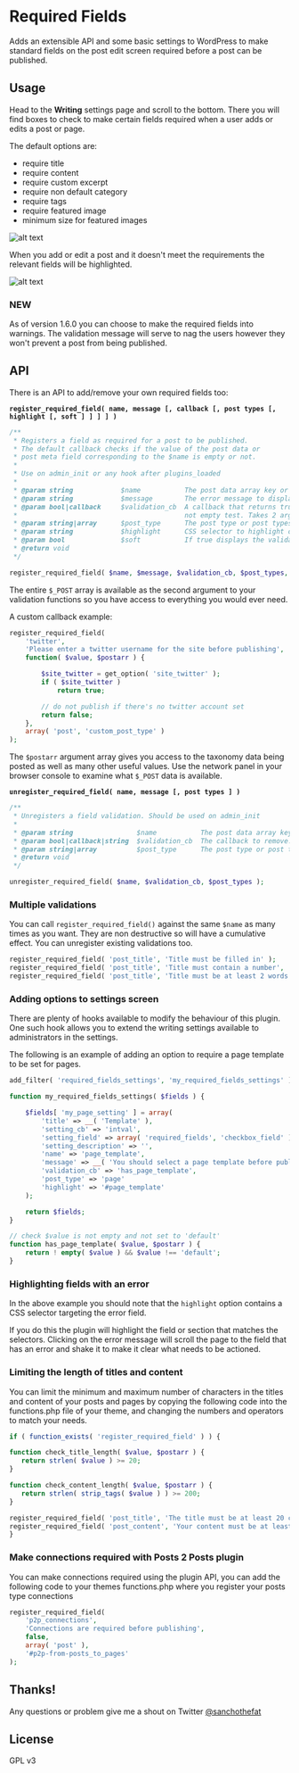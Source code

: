 Required Fields
===============

Adds an extensible API and some basic settings to WordPress to make standard fields on the post edit screen required before a post can be published.

## Usage

Head to the **Writing** settings page and scroll to the bottom. There you will find boxes to check to make certain fields required when a user adds or edits a post or page.

The default options are:

* require title
* require content
* require custom excerpt
* require non default category
* require tags
* require featured image
* minimum size for featured images

![alt text](http://interconnectit.com/cc-assets/required-fields/screenshot-1.png "Admin screenshot")

When you add or edit a post and it doesn't meet the requirements the relevant fields will be highlighted.

![alt text](http://interconnectit.com/cc-assets/required-fields/screenshot-2.png "Post edit screenshot")

### NEW

As of version 1.6.0 you can choose to make the required fields into warnings. The validation message will serve to nag the users however they won't prevent a post from being published.

## API

There is an API to add/remove your own required fields too:

**`register_required_field( name, message [, callback [, post types [, highlight [, soft ] ] ] ] )`**

```php
/**
 * Registers a field as required for a post to be published.
 * The default callback checks if the value of the post data or
 * post meta field corresponding to the $name is empty or not.
 *
 * Use on admin_init or any hook after plugins_loaded
 *
 * @param string 			$name          	The post data array key or custom field key eg: 'post_title', 'my_meta_key'
 * @param string 			$message       	The error message to display if validation fails
 * @param bool|callback 	$validation_cb 	A callback that returns true if the field value is ok. If false defaults to a
 * 											not empty test. Takes 2 args, $value and $postarr
 * @param string|array 		$post_type     	The post type or post types to run the validation on
 * @param string 			$highlight 		CSS selector to highlight on validation fail eg. '#titlediv'
 * @param bool 				$soft 			If true displays the validation as a warning. Failure does not block publishing
 * @return void
 */

register_required_field( $name, $message, $validation_cb, $post_types, $highlight, $soft );
```

The entire `$_POST` array is available as the second argument to your validation functions so you have
access to everything you would ever need.

A custom callback example:

```php
register_required_field(
	'twitter',
	'Please enter a twitter username for the site before publishing',
	function( $value, $postarr ) {

		$site_twitter = get_option( 'site_twitter' );
		if ( $site_twitter )
			return true;

		// do not publish if there's no twitter account set
		return false;
	},
	array( 'post', 'custom_post_type' )
);
```

The `$postarr` argument array gives you access to the taxonomy data being posted as well as many other
useful values. Use the network panel in your browser console to examine what `$_POST` data is available.

**`unregister_required_field( name, message [, post types ] )`**

```php
/**
 * Unregisters a field validation. Should be used on admin_init
 *
 * @param string 				$name          	The post data array key or custom field key eg: 'post_title', 'my_meta_key'
 * @param bool|callback|string 	$validation_cb 	The callback to remove. If false removes the default not empty check. If 'all' removes all validations for $name
 * @param string|array 			$post_type     	The post type or post types to remove the validation from
 * @return void
 */

unregister_required_field( $name, $validation_cb, $post_types );
```

### Multiple validations

You can call `register_required_field()` against the same `$name` as many times as you want. They are non
destructive so will have a cumulative effect. You can unregister existing validations too.

```php
register_required_field( 'post_title', 'Title must be filled in' );
register_required_field( 'post_title', 'Title must contain a number', 'check_for_number' );
register_required_field( 'post_title', 'Title must be at least 2 words', 'check_word_count' );
```

### Adding options to settings screen

There are plenty of hooks available to modify the behaviour of this plugin. One such hook allows you to
extend the writing settings available to administrators in the settings.

The following is an example of adding an option to require a page template to be set for pages.

```php
add_filter( 'required_fields_settings', 'my_required_fields_settings' );

function my_required_fields_settings( $fields ) {

	$fields[ 'my_page_setting' ] = array(
		'title' => __( 'Template' ), 										// The setting field label
		'setting_cb' => 'intval', 											// The setting field validation (see register_setting())
		'setting_field' => array( 'required_fields', 'checkbox_field' ), 	// A built in checkbox field
		'setting_description' => '',
		'name' => 'page_template',											// The $_POST field to check
		'message' => __( 'You should select a page template before publishing.' ),
		'validation_cb' => 'has_page_template', 							// custom validation callback
		'post_type' => 'page'												// post type for validation
		'highlight' => '#page_template' 									// CSS selector to highlight on fail
	);

	return $fields;
}

// check $value is not empty and not set to 'default'
function has_page_template( $value, $postarr ) {
	return ! empty( $value ) && $value !== 'default';
}
```

### Highlighting fields with an error

In the above example you should note that the `highlight` option contains a CSS selector targeting the error
field.

If you do this the plugin will highlight the field or section that matches the selectors. Clicking on the
error message will scroll the page to the field that has an error and shake it to make it clear what needs
to be actioned.

### Limiting the length of titles and content

You can limit the minimum and maximum number of characters in the titles and content of your posts and pages by copying
the following code into the functions.php file of your theme, and changing the numbers and operators to match your needs.

```php
if ( function_exists( 'register_required_field' ) ) {

function check_title_length( $value, $postarr ) {
   return strlen( $value ) >= 20;
}

function check_content_length( $value, $postarr ) {
   return strlen( strip_tags( $value ) ) >= 200;
}

register_required_field( 'post_title', 'The title must be at least 20 characters long', 'check_title_length', array( 'post' ), '#titlediv' );
register_required_field( 'post_content', 'Your content must be at least 200 characters long', 'check_content_length', array( 'post' ), '#postdivrich' );
}
```

### Make connections required with Posts 2 Posts plugin

You can make connections required using the plugin API, you can add the following code to your themes functions.php where
you register your posts type connections

```php
register_required_field(
    'p2p_connections',
    'Connections are required before publishing', 
    false, 
    array( 'post' ), 
    '#p2p-from-posts_to_pages' 
);
```

## Thanks!

Any questions or problem give me a shout on Twitter [@sanchothefat](https://twitter.com/sanchothefat)

## License

GPL v3

